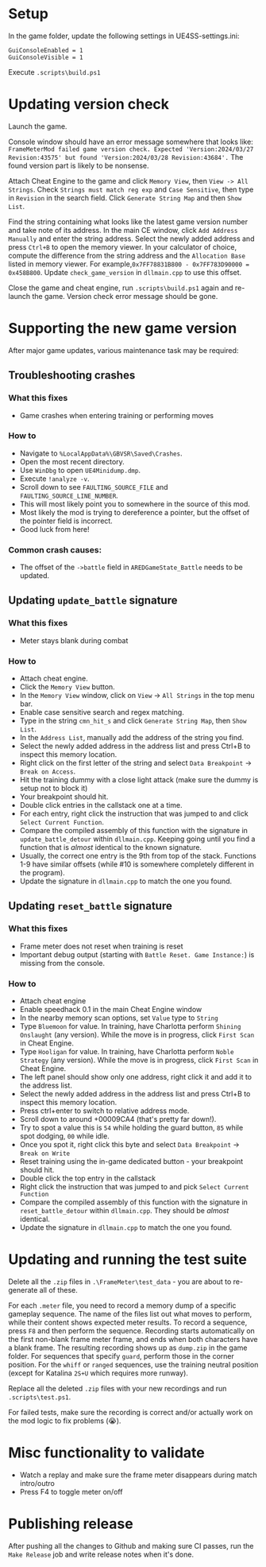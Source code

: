 # Setup

In the game folder, update the following settings in UE4SS-settings.ini:

```
GuiConsoleEnabled = 1
GuiConsoleVisible = 1
```

Execute `.scripts\build.ps1`

# Updating version check

Launch the game.

Console window should have an error message somewhere that looks like:
`FrameMeterMod failed game version check. Expected 'Version:2024/03/27 Revision:43575' but found 'Version:2024/03/28 Revision:43684'.` The found version part is likely to be nonsense.

Attach Cheat Engine to the game and click `Memory View`, then `View -> All Strings`. Check `Strings must match reg exp` and `Case Sensitive`, then type in `Revision` in the search field. Click `Generate String Map` and then `Show List`.

Find the string containing what looks like the latest game version number and take note of its address. In the main CE window, click `Add Address Manually` and enter the string address. Select the newly added address and press `Ctrl+B` to open the memory viewer. In your calculator of choice, compute the difference from the string address and the `Allocation Base` listed in memory viewer. For example,`0x7FF78831B800 - 0x7FF783D90000 = 0x458B800`. Update `check_game_version` in `dllmain.cpp` to use this offset.

Close the game and cheat engine, run `.scripts\build.ps1` again and re-launch the game. Version check error message should be gone.

# Supporting the new game version

After major game updates, various maintenance task may be required:

## Troubleshooting crashes

### What this fixes

- Game crashes when entering training or performing moves

### How to

- Navigate to `%LocalAppData%\GBVSR\Saved\Crashes`.
- Open the most recent directory.
- Use `WinDbg` to open `UE4Minidump.dmp`.
- Execute `!analyze -v`.
- Scroll down to see `FAULTING_SOURCE_FILE` and `FAULTING_SOURCE_LINE_NUMBER`.
- This will most likely point you to somewhere in the source of this mod.
- Most likely the mod is trying to dereference a pointer, but the offset of the pointer field is incorrect.
- Good luck from here!

### Common crash causes:

- The offset of the `->battle` field in `AREDGameState_Battle` needs to be updated.

## Updating `update_battle` signature

### What this fixes

- Meter stays blank during combat

### How to

- Attach cheat engine.
- Click the `Memory View` button.
- In the `Memory View` window, click on `View` -> `All Strings` in the top menu bar.
- Enable case sensitive search and regex matching.
- Type in the string `cmn_hit_s` and click `Generate String Map`, then `Show List`.
- In the `Address List`, manually add the address of the string you find.
- Select the newly added address in the address list and press Ctrl+B to inspect this memory location.
- Right click on the first letter of the string and select `Data Breakpoint` -> `Break on Access`.
- Hit the training dummy with a close light attack (make sure the dummy is setup not to block it)
- Your breakpoint should hit.
- Double click entries in the callstack one at a time.
- For each entry, right click the instruction that was jumped to and click `Select Current Function`.
- Compare the compiled assembly of this function with the signature in `update_battle_detour` within `dllmain.cpp`. Keeping going until you find a function that is _almost_ identical to the known signature.
- Usually, the correct one entry is the 9th from top of the stack. Functions 1-9 have similar offsets (while #10 is somewhere completely different in the program).
- Update the signature in `dllmain.cpp` to match the one you found.

## Updating `reset_battle` signature

### What this fixes

- Frame meter does not reset when training is reset
- Important debug output (starting with `Battle Reset. Game Instance:`) is missing from the console.

### How to

- Attach cheat engine
- Enable speedhack 0.1 in the main Cheat Engine window
- In the nearby memory scan options, set `Value` type to `String`
- Type `Bluemoon` for value. In training, have Charlotta perform `Shining Onslaught` (any version). While the move is in progress, click `First Scan` in Cheat Engine.
- Type `Hooligan` for value. In training, have Charlotta perform `Noble Strategy` (any version). While the move is in progress, click `First Scan` in Cheat Engine.
- The left panel should show only one address, right click it and add it to the address list.
- Select the newly added address in the address list and press Ctrl+B to inspect this memory location.
- Press ctrl+enter to switch to relative address mode.
- Scroll down to around +00009CA4 (that's pretty far down!).
- Try to spot a value this is `54` while holding the guard button, `85` while spot dodging, `00` while idle.
- Once you spot it, right click this byte and select `Data Breakpoint` -> `Break on Write`
- Reset training using the in-game dedicated button - your breakpoint should hit.
- Double click the top entry in the callstack
- Right click the instruction that was jumped to and pick `Select Current Function`
- Compare the compiled assembly of this function with the signature in `reset_battle_detour` within `dllmain.cpp`. They should be _almost_ identical.
- Update the signature in `dllmain.cpp` to match the one you found.

# Updating and running the test suite

Delete all the `.zip` files in `.\FrameMeter\test_data` - you are about to re-generate all of these.

For each `.meter` file, you need to record a memory dump of a specific gameplay sequence. The name of the files list out what moves to perform, while their content shows expected meter results. To record a sequence, press `F8` and then perform the sequence. Recording starts automatically on the first non-blank frame meter frame, and ends when both characters have a blank frame. The resulting recording shows up as `dump.zip` in the game folder. For sequences that specify `guard`, perform those in the corner position. For the `whiff` or `ranged` sequences, use the training neutral position (except for Katalina `2S+U` which requires more runway).

Replace all the deleted `.zip` files with your new recordings and run `.scripts\test.ps1`.

For failed tests, make sure the recording is correct and/or actually work on the mod logic to fix problems (😭).

# Misc functionality to validate

- Watch a replay and make sure the frame meter disappears during match intro/outro
- Press F4 to toggle meter on/off

# Publishing release

After pushing all the changes to Github and making sure CI passes, run the `Make Release` job and write release notes when it's done.
